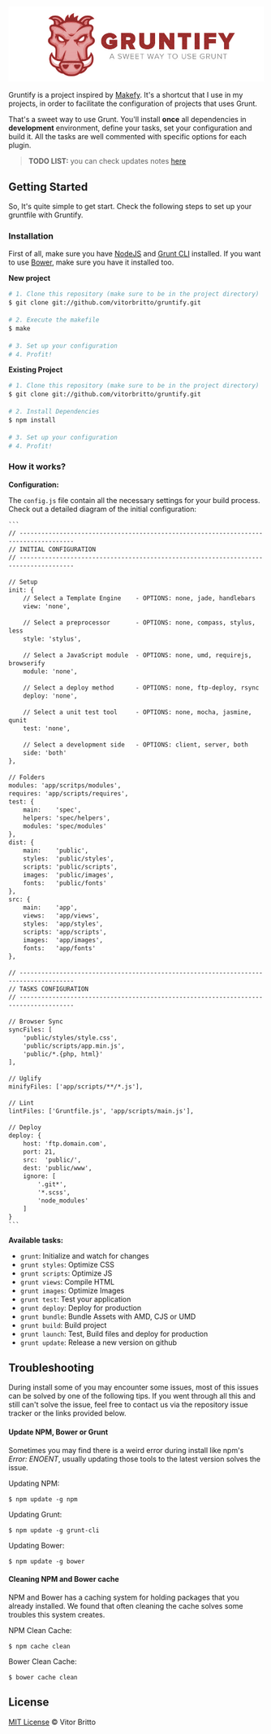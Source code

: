 ![Gruntify Logo](logo-gruntify.jpg "Gruntify")

Gruntify is a project inspired by [Makefy](https://github.com/vitorbritto/makefy). It's a shortcut that I use in my projects, in order to facilitate the configuration of projects that uses Grunt.

That's a sweet way to use Grunt. You'll install **once** all dependencies in **development** environment, define your tasks, set your configuration and build it. All the tasks are well commented with specific options for each plugin.

> **TODO LIST:** you can check updates notes [here](https://github.com/vitorbritto/gruntify/issues/)

## Getting Started

So, It's quite simple to get start. Check the following steps to set up your gruntfile with Gruntify.

### Installation

First of all, make sure you have [NodeJS](http://nodejs.org/) and [Grunt CLI](http://gruntjs.com/) installed. If you want to use [Bower](http://bower.io/), make sure you have it installed too.

**New project**

```bash
# 1. Clone this repository (make sure to be in the project directory)
$ git clone git://github.com/vitorbritto/gruntify.git

# 2. Execute the makefile
$ make

# 3. Set up your configuration
# 4. Profit!
```

**Existing Project**

```bash
# 1. Clone this repository (make sure to be in the project directory)
$ git clone git://github.com/vitorbritto/gruntify.git

# 2. Install Dependencies
$ npm install

# 3. Set up your configuration
# 4. Profit!
```

### How it works?

**Configuration:**

The `config.js` file contain all the necessary settings for your build process. Check out a detailed diagram of the initial configuration:

    ```
    // -------------------------------------------------------------------------------------
    // INITIAL CONFIGURATION
    // -------------------------------------------------------------------------------------

    // Setup
    init: {
        // Select a Template Engine    - OPTIONS: none, jade, handlebars
        view: 'none',

        // Select a preprocessor       - OPTIONS: none, compass, stylus, less
        style: 'stylus',

        // Select a JavaScript module  - OPTIONS: none, umd, requirejs, browserify
        module: 'none',

        // Select a deploy method      - OPTIONS: none, ftp-deploy, rsync
        deploy: 'none',

        // Select a unit test tool     - OPTIONS: none, mocha, jasmine, qunit
        test: 'none',

        // Select a development side   - OPTIONS: client, server, both
        side: 'both'
    },

    // Folders
    modules: 'app/scritps/modules',
    requires: 'app/scripts/requires',
    test: {
        main:    'spec',
        helpers: 'spec/helpers',
        modules: 'spec/modules'
    },
    dist: {
        main:    'public',
        styles:  'public/styles',
        scripts: 'public/scripts',
        images:  'public/images',
        fonts:   'public/fonts'
    },
    src: {
        main:    'app',
        views:   'app/views',
        styles:  'app/styles',
        scripts: 'app/scripts',
        images:  'app/images',
        fonts:   'app/fonts'
    },

    // -------------------------------------------------------------------------------------
    // TASKS CONFIGURATION
    // -------------------------------------------------------------------------------------

    // Browser Sync
    syncFiles: [
        'public/styles/style.css',
        'public/scripts/app.min.js',
        'public/*.{php, html}'
    ],

    // Uglify
    minifyFiles: ['app/scripts/**/*.js'],

    // Lint
    lintFiles: ['Gruntfile.js', 'app/scripts/main.js'],

    // Deploy
    deploy: {
        host: 'ftp.domain.com',
        port: 21,
        src:  'public/',
        dest: 'public/www',
        ignore: [
            '.git*',
            '*.scss',
            'node_modules'
        ]
    }
    ```

**Available tasks:**

- `grunt`: Initialize and watch for changes
- `grunt styles`: Optimize CSS
- `grunt scripts`: Optimize JS
- `grunt views`: Compile HTML
- `grunt images`: Optimize Images
- `grunt test`: Test your application
- `grunt deploy`: Deploy for production
- `grunt bundle`: Bundle Assets with AMD, CJS or UMD
- `grunt build`: Build project
- `grunt launch`: Test, Build files and deploy for production
- `grunt update`: Release a new version on github


## Troubleshooting
During install some of you may encounter some issues, most of this issues can be solved by one of the following tips.
If you went through all this and still can't solve the issue, feel free to contact us via the repository issue tracker or the links provided below.

#### Update NPM, Bower or Grunt
Sometimes you may find there is a weird error during install like npm's *Error: ENOENT*, usually updating those tools to the latest version solves the issue.

Updating NPM:
```
$ npm update -g npm
```

Updating Grunt:
```
$ npm update -g grunt-cli
```

Updating Bower:
```
$ npm update -g bower
```

#### Cleaning NPM and Bower cache
NPM and Bower has a caching system for holding packages that you already installed.
We found that often cleaning the cache solves some troubles this system creates.

NPM Clean Cache:
```
$ npm cache clean
```

Bower Clean Cache:
```
$ bower cache clean
```

## License

[MIT License](http://vitorbritto.mit-license.org/) © Vitor Britto
